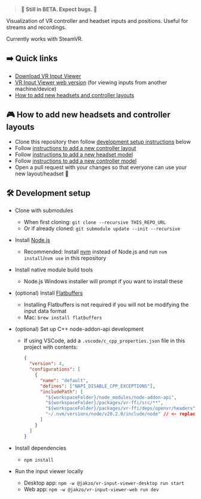 > **🚧 Still in BETA. Expect bugs. 🚧**

Visualization of VR controller and headset inputs and positions. Useful for streams and recordings.

Currently works with SteamVR.

## ➡️ Quick links

- [Download VR Input Viewer](https://github.com/jakzo/vr-input-viewer/releases/latest)
- [VR Input Viewer web version](#TODO) (for viewing inputs from another machine/device)
- [How to add new headsets and controller layouts](#🎮-how-to-add-new-headsets-and-controller-layouts)

## 🎮 How to add new headsets and controller layouts

- Clone this repository then follow [development setup instructions](#🛠️-development-setup) below
- Follow [instructions to add a new controller layout](./packages/vr-input-viewer/src/Controller/Layouts/README.md)
- Follow [instructions to add a new headset model](./packages/vr-input-viewer/assets/headsets/README.md)
- Follow [instructions to add a new controller model](#TODO)
- Open a pull request with your changes so that everyone can use your new layout/headset 🙂

## 🛠️ Development setup

- Clone with submodules
  - When first cloning: `git clone --recursive THIS_REPO_URL`
  - Or if already cloned: `git submodule update --init --recursive`
- Install [Node.js](https://nodejs.org/en/download)
  - Recommended: Install [nvm](https://github.com/nvm-sh/nvm) instead of Node.js and run `nvm install`/`nvm use` in this repository
- Install native module build tools
  - Node.js Windows installer will prompt if you want to install these
- (optional) Install [Flatbuffers](https://flatbuffers.dev/)
  - Installing Flatbuffers is not required if you will not be modifying the input data format
  - Mac: `brew install flatbuffers`
- (optional) Set up C++ node-addon-api development

  - If using VSCode, add a `.vscode/c_cpp_properties.json` file in this project with contents:

    ```json
    {
      "version": 4,
      "configurations": [
        {
          "name": "default",
          "defines": ["NAPI_DISABLE_CPP_EXCEPTIONS"],
          "includePath": [
            "${workspaceFolder}/node_modules/node-addon-api",
            "${workspaceFolder}/packages/vr-ffi/src/**",
            "${workspaceFolder}/packages/vr-ffi/deps/openvr/headers",
            "~/.nvm/versions/node/v20.2.0/include/node" // <- replace with your directory
          ]
        }
      ]
    }
    ```

- Install dependencies
  - `npm install`
- Run the input viewer locally
  - Desktop app: `npm -w @jakzo/vr-input-viewer-desktop run start`
  - Web app: `npm -w @jakzo/vr-input-viewer-web run dev`
